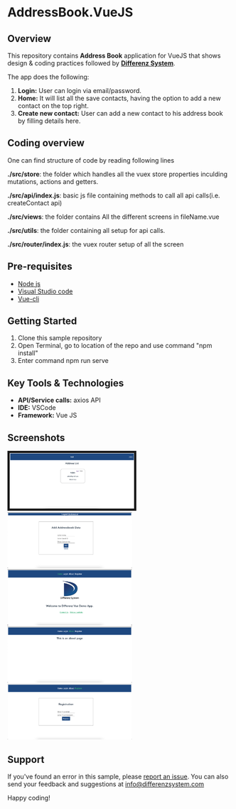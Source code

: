 # AddressBook.VueJS

## Overview
This repository contains **Address Book** application for VueJS that shows design & coding practices followed by **[Differenz System](http://www.differenzsystem.com/)**.

The app does the following:
1. **Login:** User can login via  email/password. 
2. **Home:** It will list all the save contacts, having the option to add a new contact on the top right.
3. **Create new contact:** User can add a new contact to his address book by filling details here.


## Coding overview
One can find structure of code by reading following lines

**./src/store**: the folder which handles all the vuex store properties inculding mutations, actions and getters.

**./src/api/index.js**: basic js file containing methods to call all api calls(i.e. createContact api)

**./src/views**: the folder contains All the different screens in fileName.vue

**./src/utils**: the folder containing all setup for api calls.

**./src/router/index.js**: the vuex router setup of all the screen


## Pre-requisites
- [Node js](https://nodejs.org/en/)
- [Visual Studio code](https://code.visualstudio.com/)
- [Vue-cli](https://cli.vuejs.org/guide/installation.html)

## Getting Started
1. Clone this sample repository
2. Open Terminal, go to location of the repo and use command "npm install"
4. Enter command npm run serve

## Key Tools & Technologies
- **API/Service calls:** axios API
- **IDE:** VSCode
- **Framework:** Vue JS


## Screenshots

<img src="https://github.com/differenz-system/AddressBook.VueJS/blob/master/Screenshots/Screen%20Shot%202021-03-23%20at%205.56.35%20PM.png" width="280" border="5">
<img src="https://github.com/differenz-system/AddressBook.VueJS/blob/master/Screenshots/Screen%20Shot%202021-03-23%20at%2012.54.13%20PM.png" width="280"> 
<img src="https://github.com/differenz-system/AddressBook.VueJS/blob/master/Screenshots/Screen%20Shot%202021-03-23%20at%2012.54.47%20PM.png" width="280"> 
<img src="https://github.com/differenz-system/AddressBook.VueJS/blob/master/Screenshots/Screen%20Shot%202021-03-23%20at%2012.55.39%20PM.png" width="280">
<img src="https://github.com/differenz-system/AddressBook.VueJS/blob/master/Screenshots/Screen%20Shot%202021-03-23%20at%2012.55.52%20PM.png" width="280">

## Support
If you've found an error in this sample, please [report an issue](https://github.com/differenz-system/AddressBook.Android/issues/new). You can also send your feedback and suggestions at info@differenzsystem.com

Happy coding!
